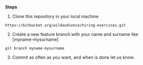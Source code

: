 **Steps**

1. Clone this repository in your local machine

```
https://bitbucket.org/wildaudience/hiring-exercises.git
```

2. Create a new feature branch with your name and surname like [myname-mysurname]

```
git branch myname-mysurname
```

3. Commit as often as you want, and when is done let us know.